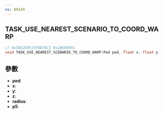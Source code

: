 ```yaml
---
ns: BRAIN
---
```

## TASK_USE_NEAREST_SCENARIO_TO_COORD_WARP

```c
// 0x58E2E0F23F6B76C3 0x1BE9D65C
void TASK_USE_NEAREST_SCENARIO_TO_COORD_WARP(Ped ped, float x, float y, float z, float radius, Any p5);
```


## 參數
* **ped**: 
* **x**: 
* **y**: 
* **z**: 
* **radius**: 
* **p5**: 

